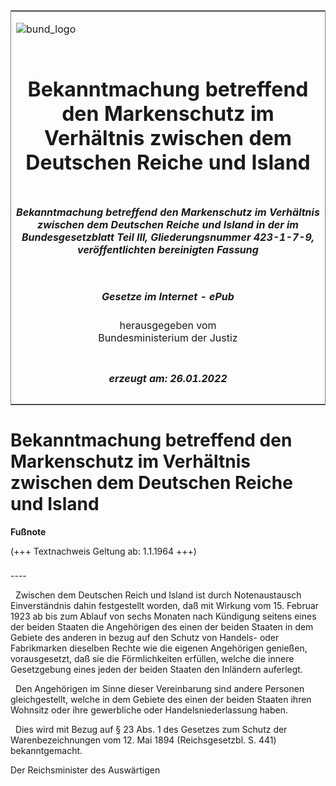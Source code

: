 <span id="DECKBLATT.html"></span>

<table border="0" frame="border" width="100%">

<tr valign="top">

<td align="left">

![bund\_logo](BfJ_2021_Web_de_de.gif)

</td>

<td align="right">

 

</td>

</tr>

<tr align="center" valign="middle">

<td colspan="2">

# Bekanntmachung betreffend den Markenschutz im Verhältnis zwischen dem Deutschen Reiche und Island

</td>

</tr>

<tr align="center" valign="middle">

<td colspan="2">

##### Bekanntmachung betreffend den Markenschutz im Verhältnis zwischen dem Deutschen Reiche und Island in der im Bundesgesetzblatt Teil III, Gliederungsnummer 423-1-7-9, veröffentlichten bereinigten Fassung

</td>

</tr>

<tr align="center" valign="middle">

<td colspan="2">

  
  

##### Gesetze im Internet - ePub  
  
herausgegeben vom  
Bundesministerium der Justiz

</td>

</tr>

<tr align="center" valign="bottom">

<td colspan="2">

  
  

##### erzeugt am: 26.01.2022

</td>

</tr>

</table>

<span id="BJNR201790923.html"></span>

# Bekanntmachung betreffend den Markenschutz im Verhältnis zwischen dem Deutschen Reiche und Island

<div>

  
**Fußnote**

<div class="jnhtml">

<div>

<div class="jurAbsatz">

(+++ Textnachweis Geltung ab: 1.1.1964 +++)

</div>

</div>

</div>

</div>

<span id="BJNR201790923BJNE000100303.html"></span>

###   
\----

<div>

<div class="jnhtml">

<div>

<div class="jurAbsatz">

  Zwischen dem Deutschen Reich und Island ist durch Notenaustausch
Einverständnis dahin festgestellt worden, daß mit Wirkung vom 15.
Februar 1923 ab bis zum Ablauf von sechs Monaten nach Kündigung seitens
eines der beiden Staaten die Angehörigen des einen der beiden Staaten in
dem Gebiete des anderen in bezug auf den Schutz von Handels- oder
Fabrikmarken dieselben Rechte wie die eigenen Angehörigen genießen,
vorausgesetzt, daß sie die Förmlichkeiten erfüllen, welche die innere
Gesetzgebung eines jeden der beiden Staaten den Inländern auferlegt.

</div>

<div class="jurAbsatz">

  Den Angehörigen im Sinne dieser Vereinbarung sind andere Personen
gleichgestellt, welche in dem Gebiete des einen der beiden Staaten ihren
Wohnsitz oder ihre gewerbliche oder Handelsniederlassung haben.

</div>

<div class="jurAbsatz">

  Dies wird mit Bezug auf § 23 Abs. 1 des Gesetzes zum Schutz der
Warenbezeichnungen vom 12. Mai 1894 (Reichsgesetzbl. S. 441)
bekanntgemacht.  
  
<span class="SP">Der Reichsminister des Auswärtigen</span>

</div>

</div>

</div>

</div>
